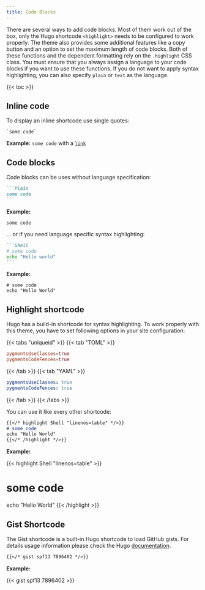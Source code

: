 ```yaml
---
title: Code Blocks
---
```


There are several ways to add code blocks. Most of them work out of the box, only the Hugo shortcode `<highlight>` needs to be configured to work properly. The theme also provides some additional features like a copy button and an option to set the maximum length of code blocks. Both of these functions and the dependent formatting rely on the `.highlight` CSS class. You must ensure that you always assign a language to your code blocks if you want to use these functions. If you do not want to apply syntax highlighting, you can also specify `plain` or `text` as the language.

{{< toc >}}

## Inline code

To display an inline shortcode use single quotes:

```plain
`some code`
```

**Example:** `some code` with a [`link`](#)

## Code blocks

Code blocks can be uses without language specification:

````markdown
```Plain
some code
```
````

**Example:**

```Plain
some code
```

... or if you need language specific syntax highlighting:

````markdown
```Shell
# some code
echo "Hello world"
```
````

**Example:**

```Shell
# some code
echo "Hello World"
```

## Highlight shortcode

Hugo has a build-in shortcode for syntax highlighting. To work properly with this theme, you have to set following options in your site configuration:

{{< tabs "uniqueid" >}}
{{< tab "TOML" >}}

```TOML
pygmentsUseClasses=true
pygmentsCodeFences=true
```

{{< /tab >}}
{{< tab "YAML" >}}

```YAML
pygmentsUseClasses: true
pygmentsCodeFences: true
```

{{< /tab >}}
{{< /tabs >}}

You can use it like every other shortcode:

<!-- prettier-ignore -->
```markdown
{{</* highlight Shell "linenos=table" */>}}
# some code
echo "Hello World"
{{</* /highlight */>}}
```

**Example:**

<!-- markdownlint-disable -->

<!-- prettier-ignore-start -->
{{< highlight Shell "linenos=table" >}}
# some code
echo "Hello World"
{{< /highlight >}}
<!-- prettier-ignore-end-->

<!-- markdownlint-enable -->

## Gist Shortcode

The Gist shortcode is a built-in Hugo shortcode to load GitHub gists. For details usage information please check the Hugo [documentation](https://gohugo.io/content-management/shortcodes/#gist).

<!-- prettier-ignore -->
```markdown
{{</* gist spf13 7896402 */>}}
```

**Example:**

{{< gist spf13 7896402 >}}
